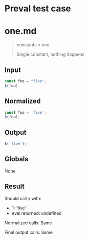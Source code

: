 # Preval test case

# one.md

> constants > one
>
> Single constant, nothing happens

## Input

`````js filename=intro
const foo = "five";
$(foo)
`````

## Normalized

`````js filename=intro
const foo = 'five';
$(foo);
`````

## Output

`````js filename=intro
$('five');
`````

## Globals

None

## Result

Should call `$` with:
 - 1: 'five'
 - eval returned: undefined

Normalized calls: Same

Final output calls: Same
